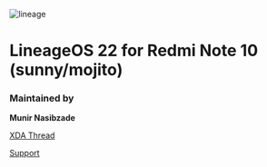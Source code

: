 ![lineage]()


# LineageOS 22 for Redmi Note 10 (sunny/mojito)

### Maintained by

**Munir Nasibzade**

[XDA Thread](https://forum.xda-developers.com/t/rom-13-unofficial-lineageos-20-sunny-mojito.4436693/)

[Support](https://t.me/shawkbuilddiscussion)